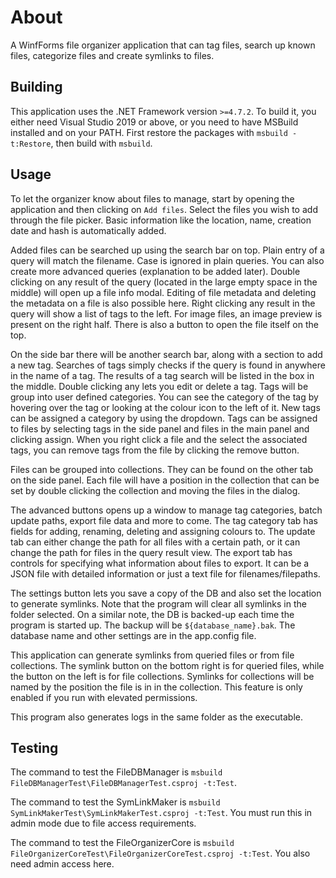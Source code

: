 # About

A WinfForms file organizer application that can tag files, search up known files, categorize files and create symlinks to files.

## Building

This application uses the .NET Framework version `>=4.7.2`. To build it, you either need Visual Studio 2019 or above, or you need to have MSBuild installed and on your PATH. First restore the packages with `msbuild -t:Restore`, then build with `msbuild`.

## Usage

To let the organizer know about files to manage, start by opening the application and then clicking on `Add files`. Select the files you wish to add through the file picker. Basic information like the location, name, creation date and hash is automatically added. 

Added files can be searched up using the search bar on top. Plain entry of a query will match the filename. Case is ignored in plain queries. You can also create more advanced queries (explanation to be added later). Double clicking on any result of the query (located in the large empty space in the middle) will open up a file info modal. Editing of file metadata and deleting the metadata on a file is also possible here. Right clicking any result in the query will show a list of tags to the left. For image files, an image preview is present on the right half. There is also a button to open the file itself on the top.

On the side bar there will be another search bar, along with a section to add a new tag. Searches of tags simply checks if the query is found in anywhere in the name of a tag. The results of a tag search will be listed in the box in the middle. Double clicking any lets you edit or delete a tag. Tags will be group into user defined categories. You can see the category of the tag by hovering over the tag or looking at the colour icon to the left of it. New tags can be assigned a category by using the dropdown. Tags can be assigned to files by selecting tags in the side panel and files in the main panel and clicking assign. When you right click a file and the select the associated tags, you can remove tags from the file by clicking the remove button.

Files can be grouped into collections. They can be found on the other tab on the side panel. Each file will have a position in the collection that can be set by double clicking the collection and moving the files in the dialog. 

The advanced buttons opens up a window to manage tag categories, batch update paths, export file data and more to come. The tag category tab has fields for adding, renaming, deleting and assigning colours to. The update tab can either change the path for all files with a certain path, or it can change the path for files in the query result view. The export tab has controls for specifying what information about files to export. It can be a JSON file with detailed information or just a text file for filenames/filepaths.

The settings button lets you save a copy of the DB and also set the location to generate symlinks. Note that the program will clear all symlinks in the folder selected. On a similar note, the DB is backed-up each time the program is started up. The backup will be `${database_name}.bak`. The database name and other settings are in the app.config file. 

This application can generate symlinks from queried files or from file collections. The symlink button on the bottom right is for queried files, while the button on the left is for file collections. Symlinks for collections will be named by the position the file is in in the collection. This feature is only enabled if you run with elevated permissions.

This program also generates logs in the same folder as the executable.

## Testing

The command to test the FileDBManager is `msbuild  FileDBManagerTest\FileDBManagerTest.csproj -t:Test`.

The command to test the SymLinkMaker is `msbuild SymLinkMakerTest\SymLinkMakerTest.csproj -t:Test`. You 
must run this in admin mode due to file access requirements.

The command to test the FileOrganizerCore is `msbuild FileOrganizerCoreTest\FileOrganizerCoreTest.csproj -t:Test`. You also need admin 
access here.